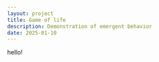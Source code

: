 ```yaml
---
layout: project
title: Game of life
description: Demonstration of emergent behavior
date: 2025-01-10
---
```


hello!